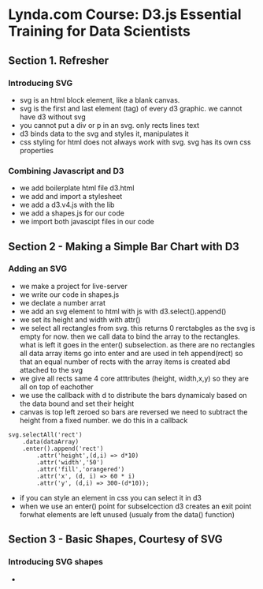 # Lynda.com Course: D3.js Essential Training for Data Scientists

## Section 1. Refresher

### Introducing SVG

* svg is an html block element, like a blank canvas.
* svg is the first and last element (tag) of every d3 graphic. we cannot have d3 without svg
* you cannot put a div or p in an svg. only rects lines text
* d3 binds data to the svg and styles it, manipulates it
* css styling for html does not always work with svg. svg has its own css properties

### Combining Javascript and D3

* we add boilerplate html file d3.html
* we add and import a stylesheet
* we add a d3.v4.js with the lib
* we add a shapes.js for our code
* we import both javascipt files in our code

## Section 2 - Making a Simple Bar Chart with D3

### Adding an SVG

* we make a project for live-server
* we write our code in shapes.js
* we declate a number arrat
* we add an svg element to html with js with d3.select().append()
* we set its height and width with attr()
* we select all rectangles from svg. this returns 0 rerctabgles as the svg is empty for now. then we call data to bind the array to the rectangles. what is left it goes in the enter() subselection. as there are no rectangles all data array items go into enter and are used in teh append(rect) so that an equal number of rects with the array items is created abd attached to the svg
* we give all rects same 4 core atttributes (height, width,x,y) so they are all on top of eachother
* we use the callback with d to distribute the bars dynamicaly based on the data bound and set their height
* canvas is top left zeroed so bars are reversed we need to subtract the height from a fixed number. we do this in a callback 

```
svg.selectAll('rect')
	.data(dataArray)
	.enter().append('rect')
		.attr('height',(d,i) => d*10)
		.attr('width','50')
		.attr('fill','orangered')
		.attr('x', (d, i) => 60 * i)
		.attr('y', (d,i) => 300-(d*10));
```

* if you  can style an element in css you can select it in d3
* when we use an enter() point for subselcection d3 creates an exit point forwhat elements are left unused (usualy from the data() function)

## Section 3 - Basic Shapes, Courtesy of SVG

###  Introducing SVG shapes

*